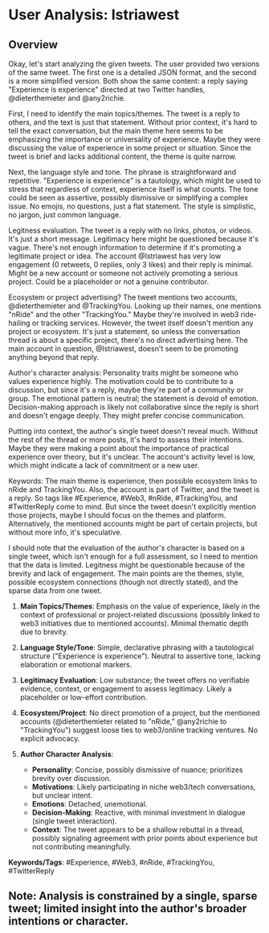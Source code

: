 # User Analysis: Istriawest

## Overview

<think>
Okay, let's start analyzing the given tweets. The user provided two versions of the same tweet. The first one is a detailed JSON format, and the second is a more simplified version. Both show the same content: a reply saying "Experience is experience" directed at two Twitter handles, @dieterthemieter and @any2richie.

First, I need to identify the main topics/themes. The tweet is a reply to others, and the text is just that statement. Without prior context, it's hard to tell the exact conversation, but the main theme here seems to be emphasizing the importance or universality of experience. Maybe they were discussing the value of experience in some project or situation. Since the tweet is brief and lacks additional content, the theme is quite narrow.

Next, the language style and tone. The phrase is straightforward and repetitive. "Experience is experience" is a tautology, which might be used to stress that regardless of context, experience itself is what counts. The tone could be seen as assertive, possibly dismissive or simplifying a complex issue. No emojis, no questions, just a flat statement. The style is simplistic, no jargon, just common language.

Legitness evaluation. The tweet is a reply with no links, photos, or videos. It's just a short message. Legitimacy here might be questioned because it's vague. There's not enough information to determine if it's promoting a legitimate project or idea. The account @Istriawest has very low engagement (0 retweets, 0 replies, only 3 likes) and their reply is minimal. Might be a new account or someone not actively promoting a serious project. Could be a placeholder or not a genuine contributor.

Ecosystem or project advertising? The tweet mentions two accounts, @dieterthemieter and @TrackingYou. Looking up their names, one mentions "nRide" and the other "TrackingYou." Maybe they're involved in web3 ride-hailing or tracking services. However, the tweet itself doesn't mention any project or ecosystem. It's just a statement, so unless the conversation thread is about a specific project, there's no direct advertising here. The main account in question, @Istriawest, doesn't seem to be promoting anything beyond that reply.

Author's character analysis: Personality traits might be someone who values experience highly. The motivation could be to contribute to a discussion, but since it's a reply, maybe they're part of a community or group. The emotional pattern is neutral; the statement is devoid of emotion. Decision-making approach is likely not collaborative since the reply is short and doesn't engage deeply. They might prefer concise communication.

Putting into context, the author's single tweet doesn't reveal much. Without the rest of the thread or more posts, it's hard to assess their intentions. Maybe they were making a point about the importance of practical experience over theory, but it's unclear. The account's activity level is low, which might indicate a lack of commitment or a new user.

Keywords: The main theme is experience, then possible ecosystem links to nRide and TrackingYou. Also, the account is part of Twitter, and the tweet is a reply. So tags like #Experience, #Web3, #nRide, #TrackingYou, and #TwitterReply come to mind. But since the tweet doesn't explicitly mention those projects, maybe I should focus on the themes and platform. Alternatively, the mentioned accounts might be part of certain projects, but without more info, it's speculative.

I should note that the evaluation of the author's character is based on a single tweet, which isn't enough for a full assessment, so I need to mention that the data is limited. Legitness might be questionable because of the brevity and lack of engagement. The main points are the themes, style, possible ecosystem connections (though not directly stated), and the sparse data from one tweet.
</think>

1. **Main Topics/Themes**: Emphasis on the value of experience, likely in the context of professional or project-related discussions (possibly linked to web3 initiatives due to mentioned accounts). Minimal thematic depth due to brevity.  

2. **Language Style/Tone**: Simple, declarative phrasing with a tautological structure ("Experience is experience"). Neutral to assertive tone, lacking elaboration or emotional markers.  

3. **Legitimacy Evaluation**: Low substance; the tweet offers no verifiable evidence, context, or engagement to assess legitimacy. Likely a placeholder or low-effort contribution.  

4. **Ecosystem/Project**: No direct promotion of a project, but the mentioned accounts (@dieterthemieter related to "nRide," @any2richie to "TrackingYou") suggest loose ties to web3/online tracking ventures. No explicit advocacy.  

5. **Author Character Analysis**:  
   - **Personality**: Concise, possibly dismissive of nuance; prioritizes brevity over discussion.  
   - **Motivations**: Likely participating in niche web3/tech conversations, but unclear intent.  
   - **Emotions**: Detached, unemotional.  
   - **Decision-Making**: Reactive, with minimal investment in dialogue (single tweet interaction).  
   - **Context**: The tweet appears to be a shallow rebuttal in a thread, possibly signaling agreement with prior points about experience but not contributing meaningfully.  

**Keywords/Tags**: #Experience, #Web3, #nRide, #TrackingYou, #TwitterReply  

Note: Analysis is constrained by a single, sparse tweet; limited insight into the author's broader intentions or character.
---
